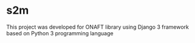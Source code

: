 # s2m
This project was developed for ONAFT library using Django 3 framework based on Python 3 programming language
